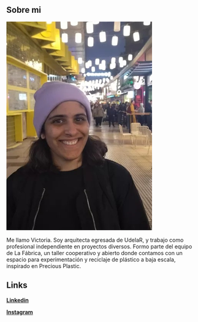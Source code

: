 ## Sobre mi

![](../images/vico.jpg)

Me llamo Victoria. Soy arquitecta egresada de UdelaR, y trabajo como profesional independiente en proyectos diversos. Formo parte del equipo de La Fábrica, un taller cooperativo y abierto donde contamos con un espacio para experimentación y reciclaje de plástico a baja escala, inspirado en Precious Plastic.

## Links
**[Linkedin](https://www.linkedin.com/in/victoria-garcia3086/)**

**[Instagram](https://www.instagram.com/lafabrica_makerspace//)**
